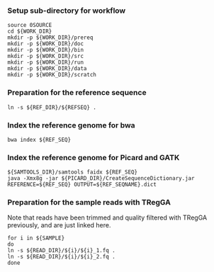 ### Setup sub-directory for workflow
```
source 0SOURCE
cd ${WORK_DIR}
mkdir -p ${WORK_DIR}/prereq
mkdir -p ${WORK_DIR}/doc
mkdir -p ${WORK_DIR}/bin
mkdir -p ${WORK_DIR}/src
mkdir -p ${WORK_DIR}/run
mkdir -p ${WORK_DIR}/data
mkdir -p ${WORK_DIR}/scratch
```
### Preparation for the reference sequence
```
ln -s ${REF_DIR}/${REFSEQ} .
```
### Index the reference genome for bwa
```
bwa index ${REF_SEQ}
```
### Index the reference genome for Picard and GATK
```
${SAMTOOLS_DIR}/samtools faidx ${REF_SEQ}
java -Xmx8g -jar ${PICARD_DIR}/CreateSequenceDictionary.jar REFERENCE=${REF_SEQ} OUTPUT=${REF_SEQNAME}.dict
```
### Preparation for the sample reads with TRegGA
Note that reads have been trimmed and quality filtered with TRegGA previously, and are just linked here.
```
for i in ${SAMPLE}
do
ln -s ${READ_DIR}/${i}/${i}_1.fq .
ln -s ${READ_DIR}/${i}/${i}_2.fq .
done
```
